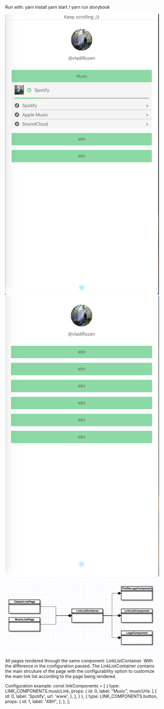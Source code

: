
Run with:
yarn install
yarn start
/
yarn run storybook

![Alt text](ss1.png "Music link page")
![Alt text](ss2.png "Classic link page")
![Alt text](ss3.png "High level structure")

All pages rendered through the same component: LinkListContainer.
With the difference in the configuration passed.
The LinkListContainer contains the main strcuture of the page with the configurability option to customize the main link list according to the page being rendered.

Configuration example:
const linkComponents = [
    {
      type: LINK_COMPONENTS.musicLink,
      props: {
        id: 0,
        label: "Music",
        musicUrls: [
          {
            id: 0,
            label: 'Spotify',
            url: 'www',
          },
        ],
    }
  },
  {
    type: LINK_COMPONENTS.button,
    props: {
      id: 1,
      label: "48H",
    },
  },
];